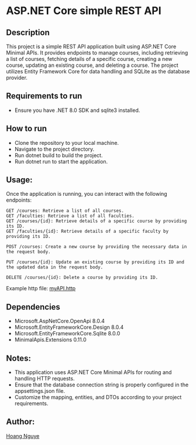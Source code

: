 # ASP.NET Core simple REST API

## Description
This project is a simple REST API application built using ASP.NET Core Minimal APIs. It provides endpoints to manage courses, including retrieving a list of courses, fetching details of a specific course, creating a new course, updating an existing course, and deleting a course. The project utilizes Entity Framework Core for data handling and SQLite as the database provider.

## Requirements to run
- Ensure you have .NET 8.0 SDK and sqlite3 installed.

## How to run
- Clone the repository to your local machine.
- Navigate to the project directory.
- Run dotnet build to build the project.
- Run dotnet run to start the application.

## Usage:
Once the application is running, you can interact with the following endpoints:
```
GET /courses: Retrieve a list of all courses.
GET /faculties: Retrieve a list of all faculties.
GET /courses/{id}: Retrieve details of a specific course by providing its ID.
GET /faculties/{id}: Retrieve details of a specific faculty by providing its ID.

POST /courses: Create a new course by providing the necessary data in the request body.

PUT /courses/{id}: Update an existing course by providing its ID and the updated data in the request body.

DELETE /courses/{id}: Delete a course by providing its ID.
```

Example http file: [myAPI.http](MyAPI/myAPI.http)

## Dependencies
- Microsoft.AspNetCore.OpenApi 8.0.4
- Microsoft.EntityFrameworkCore.Design 8.0.4
- Microsoft.EntityFrameworkCore.Sqlite 8.0.0
- MinimalApis.Extensions 0.11.0

## Notes:
- This application uses ASP.NET Core Minimal APIs for routing and handling HTTP requests.
- Ensure that the database connection string is properly configured in the appsettings.json file.
- Customize the mapping, entities, and DTOs according to your project requirements.

## Author:
[Hoang Nguye](https://github.com/hoangnguyen2809)
